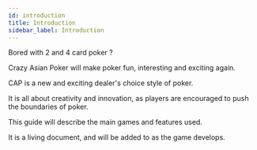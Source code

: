 ```yaml
---
id: introduction
title: Introduction
sidebar_label: Introduction
---
```

Bored with 2 and 4 card poker ? 

Crazy Asian Poker will make poker fun, interesting and exciting again.

CAP is a new and exciting dealer's choice style of poker. 

It is all about creativity and innovation, as players are encouraged to push the boundaries of poker.

This guide will describe the main games and features used.

It is a living document, and will be added to as the game develops.
